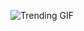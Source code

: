 
<!-- GIF_SECTION -->
![Trending GIF](https://media2.giphy.com/media/v1.Y2lkPThiYjIxNzcyMDdkYjZ1dmNnejFzNjh3MjJtM2oydjhhczA2ZnJoeHh6a3hhdTZpZiZlcD12MV9naWZzX3NlYXJjaCZjdD1n/hXddB04gkpgBoxApfh/giphy.gif)
<!-- END_GIF_SECTION -->
